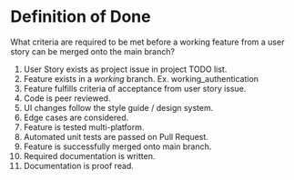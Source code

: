 
# Definition of Done

What criteria are required to be met before a working feature from a user story can be merged onto the main branch?

1. User Story exists as project issue in project TODO list.
2. Feature exists in a _working_ branch. Ex. working_authentication
3. Feature fulfills criteria of acceptance from user story issue.
4. Code is peer reviewed.
5. UI changes follow the style guide / design system.
6. Edge cases are considered.
7. Feature is tested multi-platform.
9. Automated unit tests are passed on Pull Request.
10. Feature is successfully merged onto main branch.
11. Required documentation is written.
12. Documentation is proof read.
